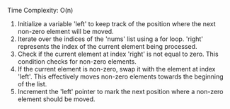 Time Complexity: O(n)

1. Initialize a variable 'left' to keep track of the position where the next non-zero element will be moved.
2. Iterate over the indices of the 'nums' list using a for loop. 'right' represents the index of the current element being processed.
3. Check if the current element at index 'right' is not equal to zero. This condition checks for non-zero elements.
4. If the current element is non-zero, swap it with the element at index 'left'. This effectively moves non-zero elements towards the beginning of the list.
5.  Increment the 'left' pointer to mark the next position where a non-zero element should be moved.
